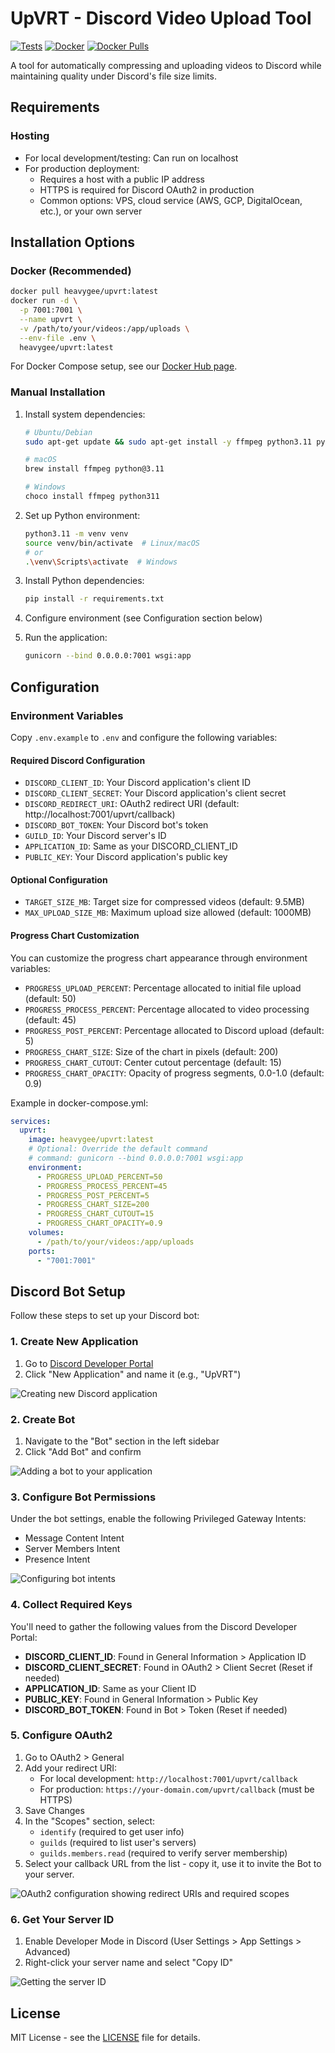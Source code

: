 # UpVRT - Discord Video Upload Tool

[![Tests](https://github.com/HeavyGee/upvrt/actions/workflows/test.yml/badge.svg)](https://github.com/HeavyGee/upvrt/actions/workflows/test.yml)
[![Docker](https://github.com/HeavyGee/upvrt/actions/workflows/docker.yml/badge.svg)](https://github.com/HeavyGee/upvrt/actions/workflows/docker.yml)
[![Docker Pulls](https://img.shields.io/docker/pulls/heavygee/upvrt.svg)](https://hub.docker.com/r/heavygee/upvrt)

A tool for automatically compressing and uploading videos to Discord while maintaining quality under Discord's file size limits.

## Requirements

### Hosting
- For local development/testing: Can run on localhost
- For production deployment: 
  - Requires a host with a public IP address
  - HTTPS is required for Discord OAuth2 in production
  - Common options: VPS, cloud service (AWS, GCP, DigitalOcean, etc.), or your own server

## Installation Options

### Docker (Recommended)
```bash
docker pull heavygee/upvrt:latest
docker run -d \
  -p 7001:7001 \
  --name upvrt \
  -v /path/to/your/videos:/app/uploads \
  --env-file .env \
  heavygee/upvrt:latest
```

For Docker Compose setup, see our [Docker Hub page](https://hub.docker.com/r/heavygee/upvrt).

### Manual Installation
1. Install system dependencies:
   ```bash
   # Ubuntu/Debian
   sudo apt-get update && sudo apt-get install -y ffmpeg python3.11 python3.11-venv

   # macOS
   brew install ffmpeg python@3.11

   # Windows
   choco install ffmpeg python311
   ```

2. Set up Python environment:
   ```bash
   python3.11 -m venv venv
   source venv/bin/activate  # Linux/macOS
   # or
   .\venv\Scripts\activate  # Windows
   ```

3. Install Python dependencies:
   ```bash
   pip install -r requirements.txt
   ```

4. Configure environment (see Configuration section below)

5. Run the application:
   ```bash
   gunicorn --bind 0.0.0.0:7001 wsgi:app
   ```

## Configuration

### Environment Variables
Copy `.env.example` to `.env` and configure the following variables:

#### Required Discord Configuration
- `DISCORD_CLIENT_ID`: Your Discord application's client ID
- `DISCORD_CLIENT_SECRET`: Your Discord application's client secret
- `DISCORD_REDIRECT_URI`: OAuth2 redirect URI (default: http://localhost:7001/upvrt/callback)
- `DISCORD_BOT_TOKEN`: Your Discord bot's token
- `GUILD_ID`: Your Discord server's ID
- `APPLICATION_ID`: Same as your DISCORD_CLIENT_ID
- `PUBLIC_KEY`: Your Discord application's public key

#### Optional Configuration
- `TARGET_SIZE_MB`: Target size for compressed videos (default: 9.5MB)
- `MAX_UPLOAD_SIZE_MB`: Maximum upload size allowed (default: 1000MB)

#### Progress Chart Customization
You can customize the progress chart appearance through environment variables:
- `PROGRESS_UPLOAD_PERCENT`: Percentage allocated to initial file upload (default: 50)
- `PROGRESS_PROCESS_PERCENT`: Percentage allocated to video processing (default: 45)
- `PROGRESS_POST_PERCENT`: Percentage allocated to Discord upload (default: 5)
- `PROGRESS_CHART_SIZE`: Size of the chart in pixels (default: 200)
- `PROGRESS_CHART_CUTOUT`: Center cutout percentage (default: 15)
- `PROGRESS_CHART_OPACITY`: Opacity of progress segments, 0.0-1.0 (default: 0.9)

Example in docker-compose.yml:
```yaml
services:
  upvrt:
    image: heavygee/upvrt:latest
    # Optional: Override the default command
    # command: gunicorn --bind 0.0.0.0:7001 wsgi:app
    environment:
      - PROGRESS_UPLOAD_PERCENT=50
      - PROGRESS_PROCESS_PERCENT=45
      - PROGRESS_POST_PERCENT=5
      - PROGRESS_CHART_SIZE=200
      - PROGRESS_CHART_CUTOUT=15
      - PROGRESS_CHART_OPACITY=0.9
    volumes:
      - /path/to/your/videos:/app/uploads
    ports:
      - "7001:7001"
```

## Discord Bot Setup

Follow these steps to set up your Discord bot:

### 1. Create New Application
1. Go to [Discord Developer Portal](https://discord.com/developers/applications)
2. Click "New Application" and name it (e.g., "UpVRT")

![Creating new Discord application](docs/images/discord_new_app.png)

### 2. Create Bot
1. Navigate to the "Bot" section in the left sidebar
2. Click "Add Bot" and confirm

![Adding a bot to your application](docs/images/discord_add_bot.png)

### 3. Configure Bot Permissions
Under the bot settings, enable the following Privileged Gateway Intents:
- Message Content Intent
- Server Members Intent
- Presence Intent

![Configuring bot intents](docs/images/discord_bot_intents.png)

### 4. Collect Required Keys
You'll need to gather the following values from the Discord Developer Portal:

- **DISCORD_CLIENT_ID**: Found in General Information > Application ID
- **DISCORD_CLIENT_SECRET**: Found in OAuth2 > Client Secret (Reset if needed)
- **APPLICATION_ID**: Same as your Client ID
- **PUBLIC_KEY**: Found in General Information > Public Key
- **DISCORD_BOT_TOKEN**: Found in Bot > Token (Reset if needed)

### 5. Configure OAuth2
1. Go to OAuth2 > General
2. Add your redirect URI:
   - For local development: `http://localhost:7001/upvrt/callback`
   - For production: `https://your-domain.com/upvrt/callback` (must be HTTPS)
3. Save Changes
4. In the "Scopes" section, select:
   - `identify` (required to get user info)
   - `guilds` (required to list user's servers)
   - `guilds.members.read` (required to verify server membership)
5. Select your callback URL from the list - copy it, use it to invite the Bot to your server.

![OAuth2 configuration showing redirect URIs and required scopes](docs/images/discord_oauth_setup.png)

### 6. Get Your Server ID
1. Enable Developer Mode in Discord (User Settings > App Settings > Advanced)
2. Right-click your server name and select "Copy ID"

![Getting the server ID](docs/images/discord_guild_id.png)

## License

MIT License - see the [LICENSE](LICENSE) file for details. 